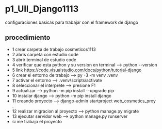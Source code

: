 # p1_UII_Django1113
configuraciones basicas para trabajar con el framework de django
## procedimiento
- 1 crear carpeta de trabajo cosmeticos1113
- 2 abris carpeta con estudio code
- 3 abrir terminal de estudio code
- 4 verificar que esta python y su version en terminal --> python --version
- 5  link https://code.visualstudio.com/docs/python/tutorial-django
- 6 crear el entorno de trabajo --> py -3 -m venv .venv
- 7 activar el entorno --> .venv\scripts\activate
- 8 seleccionar el interprete --> presione F1
- 9 actualizar --> python -m pip install --upgrade pip
- 10 instalar django --> python -m pip install django
- 11 creando proyecto -->  django-admin startproject web_cosmetics_proy .
- 12 realizar migracion al proyecto --> python manage.py migrate
- 13 ejecutar servidor web --> python manage.py runserver
- si me trabajo el proyecto


